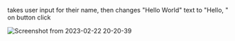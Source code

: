 takes user input for their name, then changes "Hello World" text to "Hello, <name>" on button click

![Screenshot from 2023-02-22 20-20-39](https://github.com/nicholasrehac/HelloWorldLab/assets/156946792/f5d4fd15-66a1-4d9d-8c84-42a11197e589)
